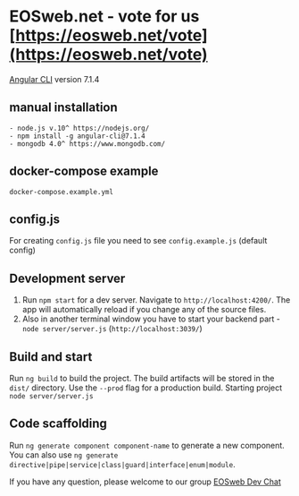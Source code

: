 # EOSweb.net - vote for us [https://eosweb.net/vote](https://eosweb.net/vote)

[Angular CLI](https://github.com/angular/angular-cli) version 7.1.4

## manual installation 
	- node.js v.10^ https://nodejs.org/
	- npm install -g angular-cli@7.1.4
	- mongodb 4.0^ https://www.mongodb.com/

## docker-compose example
   `docker-compose.example.yml`

## config.js 
For creating `config.js` file you need to see `config.example.js` (default config)

## Development server

1. Run `npm start` for a dev server. Navigate to `http://localhost:4200/`. The app will automatically reload if you change any of the source files.
2. Also in another terminal window you have to start your backend part - `node server/server.js` (`http://localhost:3039/`)

## Build and start

Run `ng build` to build the project. The build artifacts will be stored in the `dist/` directory. Use the `--prod` flag for a production build. Starting project `node server/server.js`

## Code scaffolding

Run `ng generate component component-name` to generate a new component. You can also use `ng generate directive|pipe|service|class|guard|interface|enum|module`.

If you have any question, please welcome to our group [EOSweb Dev Chat](https://t.me/eoswebdevchat)
